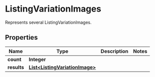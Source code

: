 

# ListingVariationImages

Represents several ListingVariationImages.

## Properties

Name | Type | Description | Notes
------------ | ------------- | ------------- | -------------
**count** | **Integer** |  | 
**results** | [**List&lt;ListingVariationImage&gt;**](ListingVariationImage.md) |  | 



